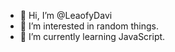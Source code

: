 - 👋 Hi, I’m @LeaofyDavi
- 👀 I’m interested in random things.
- 🌱 I’m currently learning JavaScript.

<!---
LeaofyDavi/LeaofyDavi is a ✨ special ✨ repository because its `README.md` (this file) appears on your GitHub profile.
You can click the Preview link to take a look at your changes.
--->
